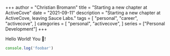 +++
author = "Christian Bromann"
title = "Starting a new chapter at ActiveCove"
date = "2021-09-11"
description = "Starting a new chapter at ActiveCove, leaving Sauce Labs."
tags = [
    "personal",
    "career",
    "activecove",
]
categories = [
    "personal",
    "activecove",
]
series = ["Personal Development"]
+++

Hello World! You 🤘!

```js
console.log('foobar')
```
